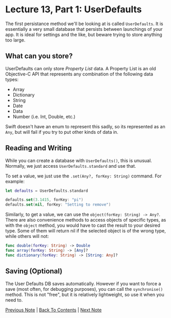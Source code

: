 # Lecture 13, Part 1: UserDefaults

The first persistance method we'll be looking at is called `UserDefaults`. It is essentially a very small database that persists between launchings of your app. It is ideal for settings and the like, but beware trying to store anything too large.

## What can you store?

UserDefaults can only store *Property List* data. A Property List is an old Objective-C API that represents any combination of the following data types:
* Array
* Dictionary
* String
* Date
* Data
* Number (i.e. Int, Double, etc.)

Swift doesn't have an enum to represent this sadly, so its represented as an `Any`, but will fail if you try to put other kinds of data in.

## Reading and Writing

While you can create a database with `UserDefaults()`, this is unusual. Normally, we just access `UserDefaults.standard` and use that.

To set a value, we just use the `.set(Any?, forKey: String)` command. For example:

```Swift
let defaults = UserDefaults.standard

defaults.set(3.1415, forKey: "pi")
defaults.set(nil, forKey: "Setting to remove")
```

Similarly, to get a value, we can use the `object(forKey: String) -> Any?`. There are also convenience methods to access objects of specific types, as with the `object` method, you would have to cast the result to your desired type. Some of them will return nil if the selected object is of the wrong type, while others will not:

```Swift
func double(forKey: String) -> Double
func array(forKey: String) -> [Any]?
func dictionary(forKey: String) -> [String: Any]?
```

## Saving (Optional)

The User Defaults DB saves automatically. However if you want to force a save (most often, for debugging purposes), you can call the `synchronise()` method. This is not "free", but it is relatively lightweight, so use it when you need to.

[Previous Note](../Lecture%2013%20-%20Persistance/Part%200%20-%20Intro.md) | [Back To Contents](https://github.com/Firanus/stanford-iOS-lecture-notes) |  [Next Note](../Lecture%2013%20-%20Persistance/Part%202%20-%20Archiving.md)